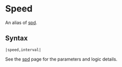 # Speed

An alias of [spd](Spd.md).

## Syntax

````
|speed,interval|
````

See the [spd](Spd.md) page for the parameters and logic details.
